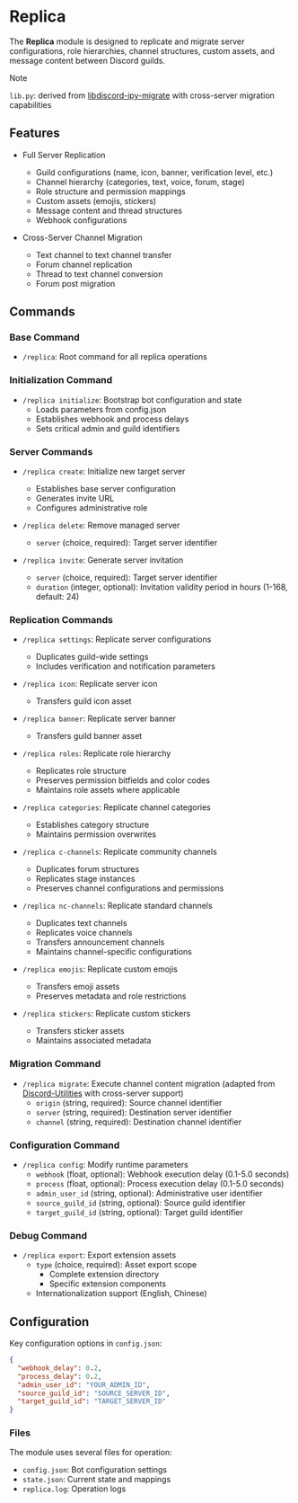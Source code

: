 # Replica

The **Replica** module is designed to replicate and migrate server configurations, role hierarchies, channel structures, custom assets, and message content between Discord guilds.

> [!NOTE]
> `lib.py`: derived from [libdiscord-ipy-migrate](https://github.com/retr0-init/libdiscord-ipy-migrate) with cross-server migration capabilities

## Features

- Full Server Replication
  - Guild configurations (name, icon, banner, verification level, etc.)
  - Channel hierarchy (categories, text, voice, forum, stage)
  - Role structure and permission mappings
  - Custom assets (emojis, stickers)
  - Message content and thread structures
  - Webhook configurations

- Cross-Server Channel Migration
  - Text channel to text channel transfer
  - Forum channel replication
  - Thread to text channel conversion
  - Forum post migration

## Commands

### Base Command

- `/replica`: Root command for all replica operations

### Initialization Command

- `/replica initialize`: Bootstrap bot configuration and state
  - Loads parameters from config.json
  - Establishes webhook and process delays
  - Sets critical admin and guild identifiers

### Server Commands

- `/replica create`: Initialize new target server
  - Establishes base server configuration
  - Generates invite URL
  - Configures administrative role

- `/replica delete`: Remove managed server
  - `server` (choice, required): Target server identifier

- `/replica invite`: Generate server invitation
  - `server` (choice, required): Target server identifier
  - `duration` (integer, optional): Invitation validity period in hours (1-168, default: 24)

### Replication Commands

- `/replica settings`: Replicate server configurations
  - Duplicates guild-wide settings
  - Includes verification and notification parameters

- `/replica icon`: Replicate server icon
  - Transfers guild icon asset

- `/replica banner`: Replicate server banner
  - Transfers guild banner asset

- `/replica roles`: Replicate role hierarchy
  - Replicates role structure
  - Preserves permission bitfields and color codes
  - Maintains role assets where applicable

- `/replica categories`: Replicate channel categories
  - Establishes category structure
  - Maintains permission overwrites

- `/replica c-channels`: Replicate community channels
  - Duplicates forum structures
  - Replicates stage instances
  - Preserves channel configurations and permissions

- `/replica nc-channels`: Replicate standard channels
  - Duplicates text channels
  - Replicates voice channels
  - Transfers announcement channels
  - Maintains channel-specific configurations

- `/replica emojis`: Replicate custom emojis
  - Transfers emoji assets
  - Preserves metadata and role restrictions

- `/replica stickers`: Replicate custom stickers
  - Transfers sticker assets
  - Maintains associated metadata

### Migration Command

- `/replica migrate`: Execute channel content migration (adapted from [Discord-Utilities](https://github.com/retr0-init/DIscord-Utilities/blob/master/main.py#L583) with cross-server support)
  - `origin` (string, required): Source channel identifier
  - `server` (string, required): Destination server identifier
  - `channel` (string, required): Destination channel identifier

### Configuration Command

- `/replica config`: Modify runtime parameters
  - `webhook` (float, optional): Webhook execution delay (0.1-5.0 seconds)
  - `process` (float, optional): Process execution delay (0.1-5.0 seconds)
  - `admin_user_id` (string, optional): Administrative user identifier
  - `source_guild_id` (string, optional): Source guild identifier
  - `target_guild_id` (string, optional): Target guild identifier

### Debug Command

- `/replica export`: Export extension assets
  - `type` (choice, required): Asset export scope
    - Complete extension directory
    - Specific extension components
  - Internationalization support (English, Chinese)

## Configuration

Key configuration options in `config.json`:

```json
{
  "webhook_delay": 0.2,
  "process_delay": 0.2,
  "admin_user_id": "YOUR_ADMIN_ID",
  "source_guild_id": "SOURCE_SERVER_ID",
  "target_guild_id": "TARGET_SERVER_ID"
}
```

### Files

The module uses several files for operation:

- `config.json`: Bot configuration settings
- `state.json`: Current state and mappings
- `replica.log`: Operation logs

